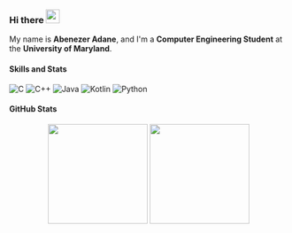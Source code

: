 ### Hi there <img style="pointer-events: none" src="https://media.giphy.com/media/hvRJCLFzcasrR4ia7z/giphy.gif" width="25px">

My name is **Abenezer Adane**, and I'm a **Computer Engineering Student** at the **University of Maryland**.

#### Skills and Stats
![C](https://img.shields.io/badge/c-%2300599C.svg?style=for-the-badge&logo=c)
![C++](https://img.shields.io/badge/c++-%2300599C.svg?style=for-the-badge&logo=c%2B%2B)
![Java](https://img.shields.io/badge/Java-orange?style=flat-square&logo=java)
![Kotlin]( https://img.shields.io/badge/Kotlin-black?style=flat-square&logo=kotlin)
![Python](https://img.shields.io/badge/-Python-black?style=flat-square&logo=Python)

#### GitHub Stats
<p align="center">
<img height="180em" src="https://github-readme-stats.vercel.app/api?username=PB020&count_private=true&show_icons=true&theme=dark" align = "center"/>
<img height="180em" src="https://github-readme-stats.vercel.app/api/top-langs?username=PB020&show_icons=true&locale=en&layout=compact&theme=dark" align = "center"/>
</p>
